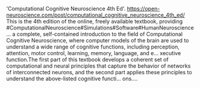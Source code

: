 'Computational Cognitive Neuroscience 4th Ed'. https://open-neuroscience.com/post/computational_cognitive_neuroscience_4th_ed/
This is the 4th edition of the online, freely available textbook, providing  #ComputationalNeuroscience#Simulations#Software#HumanNeuroscience ...
a complete, self-contained introduction to the field of Computational Cognitive Neuroscience, where computer models of the brain are used to understand a wide range of cognitive functions, including perception, attention, motor control, learning, memory, language, and e...
xecutive function.The first part of this textbook develops a coherent set of computational and neural principles that capture the behavior of networks of interconnected neurons, and the second part applies these principles to understand the above-listed cognitive functi...
ons....

